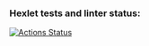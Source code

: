 ### Hexlet tests and linter status:
[![Actions Status](https://github.com/NNbaur/python-project-lvl1/workflows/hexlet-check/badge.svg)](https://github.com/NNbaur/python-project-lvl1/actions)